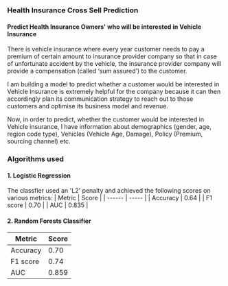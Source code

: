 ### Health Insurance Cross Sell Prediction
#### Predict Health Insurance Owners' who will be interested in Vehicle Insurance

There is vehicle insurance where every year customer needs to pay a premium of certain amount to insurance provider company so that in case of unfortunate accident by the vehicle, the insurance provider company will provide a compensation (called ‘sum assured’) to the customer.

I am building a model to predict whether a customer would be interested in Vehicle Insurance is extremely helpful for the company because it can then accordingly plan its communication strategy to reach out to those customers and optimise its business model and revenue.

Now, in order to predict, whether the customer would be interested in Vehicle insurance, I have information about demographics (gender, age, region code type), Vehicles (Vehicle Age, Damage), Policy (Premium, sourcing channel) etc.

### Algorithms used
#### 1. Logistic Regression
The classfier used an 'L2' penalty and achieved the following scores on various metrics:
| Metric | Score |
| ------ | ----- |
| Accuracy | 0.64 |
| F1 score | 0.70 |
| AUC | 0.835 |

#### 2. Random Forests Classifier

| Metric | Score |
| ------ | ----- |
| Accuracy | 0.70 |
| F1 score | 0.74 |
| AUC | 0.859 |
